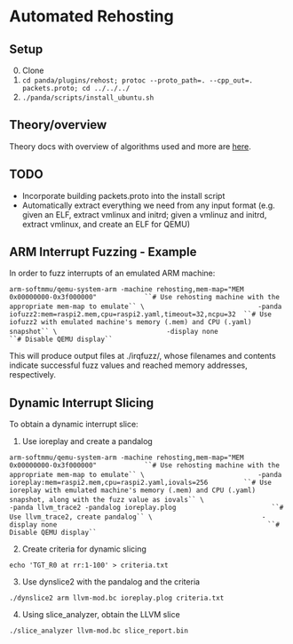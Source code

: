 # Automated Rehosting

## Setup

0. Clone
1. `cd panda/plugins/rehost; protoc --proto_path=. --cpp_out=. packets.proto; cd ../../../`
2. `./panda/scripts/install_ubuntu.sh`


## Theory/overview

Theory docs with overview of algorithms used and more are [here](./THEORY.md).


## TODO

* Incorporate building packets.proto into the install script
* Automatically extract everything we need from any input format (e.g. given an ELF, extract vmlinux and initrd; given a vmlinuz and initrd, extract vmlinux, and create an ELF for QEMU)


## ARM Interrupt Fuzzing - Example

In order to fuzz interrupts of an emulated ARM machine:

`arm-softmmu/qemu-system-arm -machine rehosting,mem-map="MEM 0x00000000-0x3f000000"            ``# Use rehosting machine with the appropriate mem-map to emulate`` \ ` 
`                            -panda iofuzz2:mem=raspi2.mem,cpu=raspi2.yaml,timeout=32,ncpu=32  ``# Use iofuzz2 with emulated machine's memory (.mem) and CPU (.yaml) snapshot`` \ `
`                            -display none                                                     ``# Disable QEMU display`` `

This will produce output files at ./irqfuzz/, whose filenames and contents indicate successful fuzz values and reached memory addresses, respectively.

## Dynamic Interrupt Slicing

To obtain a dynamic interrupt slice:

1. Use ioreplay and create a pandalog

`arm-softmmu/qemu-system-arm -machine rehosting,mem-map="MEM 0x00000000-0x3f000000"            ``# Use rehosting machine with the appropriate mem-map to emulate`` \ ` 
`                            -panda ioreplay:mem=raspi2.mem,cpu=raspi2.yaml,iovals=256         ``# Use ioreplay with emulated machine's memory (.mem) and CPU (.yaml) snapshot, along with the fuzz value as iovals`` \ `
`                            -panda llvm_trace2 -pandalog ioreplay.plog                        ``# Use llvm_trace2, create pandalog`` \ `
`                            -display none                                                     ``# Disable QEMU display`` `

2. Create criteria for dynamic slicing

`echo 'TGT_R0 at rr:1-100' > criteria.txt`

3. Use dynslice2 with the pandalog and the criteria

`./dynslice2 arm llvm-mod.bc ioreplay.plog criteria.txt`

4. Using slice_analyzer, obtain the LLVM slice

`./slice_analyzer llvm-mod.bc slice_report.bin`
